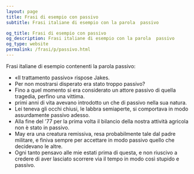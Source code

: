 ```yaml
---
layout: page
title: Frasi di esempio con passivo 
subtitle: Frasi italiane di esempio con la parola  passivo

og_title: Frasi di esempio con passivo 
og_description: Frasi italiane di esempio con la parola  passivo
og_type: website
permalink: /frasi/p/passivo.html
---
```


Frasi italiane di esempio contenenti la parola passivo:


- «Il trattamento passivo» rispose Jakes.
- Per non mostrarsi disperato era stato troppo passivo?
- Fino a quel momento si era considerato un attore passivo di quella tragedia, perfino una vittima.
- primi anni di vita avevano introdotto un che di passivo nella sua natura.
- Lei teneva gli occhi chiusi, le labbra semiaperte, si comportava in modo assurdamente passivo adesso.
- Alla fine del '77 per la prima volta il bilancio della nostra attività agricola non è stato in passivo.
- May era una creatura remissiva, resa probabilmente tale dal padre militare, e finiva sempre per accettare in modo passivo quello che decidevano le altre.
- Ogni tanto pensavo alle mie estati prima di questa, e non riuscivo a credere di aver lasciato scorrere via il tempo in modo così stupido e passivo.
